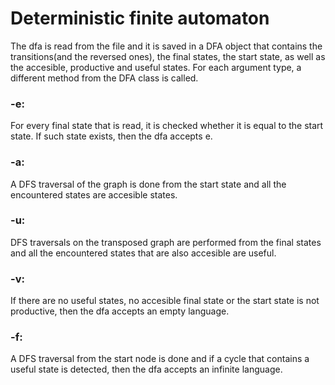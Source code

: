 # Deterministic finite automaton

The dfa is read from the file and it is saved in a DFA object that contains
the transitions(and the reversed ones), the final states, the start state, as
well as the accesible, productive and useful states. For each argument type, a
different method from the DFA class is called.

### -e:
For every final state that is read, it is checked whether it is equal to the
start state. If such state exists, then the dfa accepts e.

### -a:
A DFS traversal of the graph is done from the start state and all the
encountered states are accesible states.

### -u:
DFS traversals on the transposed graph are performed from the final states and
all the encountered states that are also accesible are useful.

### -v:
If there are no useful states, no accesible final state or the start state is
not productive, then the dfa accepts an empty language.

### -f:
A DFS traversal from the start node is done and if a cycle that contains a
useful state is detected, then the dfa accepts an infinite language.